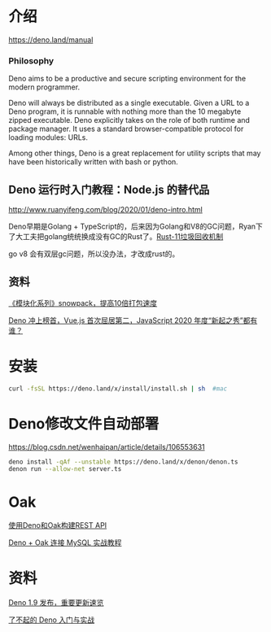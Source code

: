 # 介绍

https://deno.land/manual

### Philosophy

Deno aims to be a productive and secure scripting environment for the modern programmer.

Deno will always be distributed as a single executable. Given a URL to a Deno program, it is runnable with nothing more than the 10 megabyte zipped executable. Deno explicitly takes on the role of both runtime and package manager. It uses a standard browser-compatible protocol for loading modules: URLs.

Among other things, Deno is a great replacement for utility scripts that may have been historically written with bash or python.

## Deno 运行时入门教程：Node.js 的替代品

http://www.ruanyifeng.com/blog/2020/01/deno-intro.html

Deno早期是Golang + TypeScript的，后来因为Golang和V8的GC问题，Ryan下了大工夫把golang统统换成没有GC的Rust了。[Rust-11垃圾回收机制](https://blog.csdn.net/tianlangstudio/article/details/100971001)

go v8 会有双层gc问题，所以没办法，才改成rust的。

## 资料

[《模块化系列》snowpack，提高10倍打包速度](https://zhuanlan.zhihu.com/p/108222057)

[Deno 冲上榜首，Vue.js 首次屈居第二，JavaScript 2020 年度“新起之秀”都有谁？](https://blog.csdn.net/csdnnews/article/details/112778182)

# 安装

```bash
curl -fsSL https://deno.land/x/install/install.sh | sh  #mac
```

# Deno修改文件自动部署

https://blog.csdn.net/wenhaipan/article/details/106553631

```bash
deno install -qAf --unstable https://deno.land/x/denon/denon.ts
denon run --allow-net server.ts
```

# Oak

[使用Deno和Oak构建REST API](https://zhuanlan.zhihu.com/p/143780633)

[Deno + Oak 连接 MySQL 实战教程](https://zhuanlan.zhihu.com/p/157316249)

# 资料

[Deno 1.9 发布，重要更新速览](https://mp.weixin.qq.com/s/69s5mg7hzrhH-98UYahbsQ)

[了不起的 Deno 入门与实战](https://zhuanlan.zhihu.com/p/141832695)

